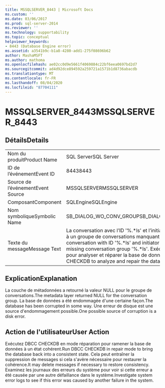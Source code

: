 ```yaml
---
title: MSSQLSERVER_8443 | Microsoft Docs
ms.custom: ''
ms.date: 03/06/2017
ms.prod: sql-server-2014
ms.reviewer: ''
ms.technology: supportability
ms.topic: conceptual
helpviewer_keywords:
- 8443 (Database Engine error)
ms.assetid: a3541b9c-b1a8-4280-add1-275f08696b62
author: MashaMSFT
ms.author: mathoma
ms.openlocfilehash: ae02cc0d9e5661f4069884c22bf6eea0697bd2d7
ms.sourcegitcommit: ad4d92dce894592a259721a1571b1d8736abacdb
ms.translationtype: MT
ms.contentlocale: fr-FR
ms.lasthandoff: 08/04/2020
ms.locfileid: "87704111"
---
```

# <a name="mssqlserver_8443"></a><span data-ttu-id="f40e1-102">MSSQLSERVER_8443</span><span class="sxs-lookup"><span data-stu-id="f40e1-102">MSSQLSERVER_8443</span></span>
    
## <a name="details"></a><span data-ttu-id="f40e1-103">Détails</span><span class="sxs-lookup"><span data-stu-id="f40e1-103">Details</span></span>  
  
|||  
|-|-|  
|<span data-ttu-id="f40e1-104">Nom du produit</span><span class="sxs-lookup"><span data-stu-id="f40e1-104">Product Name</span></span>|<span data-ttu-id="f40e1-105">SQL Server</span><span class="sxs-lookup"><span data-stu-id="f40e1-105">SQL Server</span></span>|  
|<span data-ttu-id="f40e1-106">ID de l’événement</span><span class="sxs-lookup"><span data-stu-id="f40e1-106">Event ID</span></span>|<span data-ttu-id="f40e1-107">8443</span><span class="sxs-lookup"><span data-stu-id="f40e1-107">8443</span></span>|  
|<span data-ttu-id="f40e1-108">Source de l’événement</span><span class="sxs-lookup"><span data-stu-id="f40e1-108">Event Source</span></span>|<span data-ttu-id="f40e1-109">MSSQLSERVER</span><span class="sxs-lookup"><span data-stu-id="f40e1-109">MSSQLSERVER</span></span>|  
|<span data-ttu-id="f40e1-110">Composant</span><span class="sxs-lookup"><span data-stu-id="f40e1-110">Component</span></span>|<span data-ttu-id="f40e1-111">SQLEngine</span><span class="sxs-lookup"><span data-stu-id="f40e1-111">SQLEngine</span></span>|  
|<span data-ttu-id="f40e1-112">Nom symbolique</span><span class="sxs-lookup"><span data-stu-id="f40e1-112">Symbolic Name</span></span>|<span data-ttu-id="f40e1-113">SB_DIALOG_WO_CONV_GROUP</span><span class="sxs-lookup"><span data-stu-id="f40e1-113">SB_DIALOG_WO_CONV_GROUP</span></span>|  
|<span data-ttu-id="f40e1-114">Texte du message</span><span class="sxs-lookup"><span data-stu-id="f40e1-114">Message Text</span></span>|<span data-ttu-id="f40e1-115">La conversation avec l’ID '%.\*ls' et l’initiateur %d fait référence à un groupe de conversations manquant '%.\*ls'.</span><span class="sxs-lookup"><span data-stu-id="f40e1-115">The conversation with ID '%.\*ls' and initiator %d references a missing conversation group '%.\*ls'.</span></span> <span data-ttu-id="f40e1-116">Exécutez DBCC CHECKDB pour analyser et réparer la base de données.</span><span class="sxs-lookup"><span data-stu-id="f40e1-116">Run DBCC CHECKDB to analyze and repair the database.</span></span>|  
  
## <a name="explanation"></a><span data-ttu-id="f40e1-117">Explication</span><span class="sxs-lookup"><span data-stu-id="f40e1-117">Explanation</span></span>  
 <span data-ttu-id="f40e1-118">La couche de métadonnées a retourné la valeur NULL pour le groupe de conversations.</span><span class="sxs-lookup"><span data-stu-id="f40e1-118">The metadata layer returned NULL for the conversation group.</span></span> <span data-ttu-id="f40e1-119">La base de données a été endommagée d'une certaine façon.</span><span class="sxs-lookup"><span data-stu-id="f40e1-119">The database has been corrupted in some way.</span></span> <span data-ttu-id="f40e1-120">Une erreur de disque est une source d'endommagement possible.</span><span class="sxs-lookup"><span data-stu-id="f40e1-120">One possible source of corruption is a disk error.</span></span>  
  
## <a name="user-action"></a><span data-ttu-id="f40e1-121">Action de l'utilisateur</span><span class="sxs-lookup"><span data-stu-id="f40e1-121">User Action</span></span>  
 <span data-ttu-id="f40e1-122">Exécutez DBCC CHECKDB en mode réparation pour ramener la base de données à un état cohérent.</span><span class="sxs-lookup"><span data-stu-id="f40e1-122">Run DBCC CHECKDB in repair mode to bring the database back into a consistent state.</span></span> <span data-ttu-id="f40e1-123">Cela peut entraîner la suppression de messages si cela s'avère nécessaire pour restaurer la cohérence.</span><span class="sxs-lookup"><span data-stu-id="f40e1-123">It may delete messages if necessary to restore consistency.</span></span> <span data-ttu-id="f40e1-124">Examinez les journaux des erreurs du système pour voir si cette erreur a été causée par une autre défaillance dans le système.</span><span class="sxs-lookup"><span data-stu-id="f40e1-124">Investigate system error logs to see if this error was caused by another failure in the system.</span></span>  
  
  
